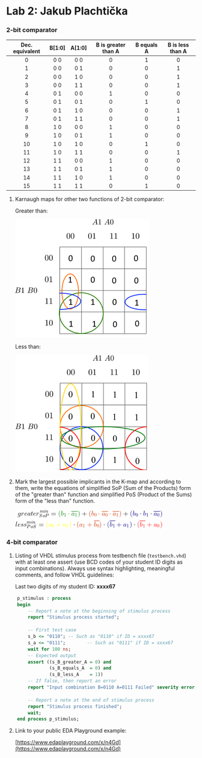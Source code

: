 # Lab 2: Jakub Plachtička

### 2-bit comparator

   | **Dec. equivalent** | **B[1:0]** | **A[1:0]** | **B is greater than A** | **B equals A** | **B is less than A** |
   | :-: | :-: | :-: | :-: | :-: | :-: |
   |  0 | 0 0 | 0 0 | 0 | 1 | 0 |
   |  1 | 0 0 | 0 1 | 0 | 0 | 1 |
   |  2 | 0 0 | 1 0 | 0 | 0 | 1 |
   |  3 | 0 0 | 1 1 | 0 | 0 | 1 |
   |  4 | 0 1 | 0 0 | 1 | 0 | 0 |
   |  5 | 0 1 | 0 1 | 0 | 1 | 0 |
   |  6 | 0 1 | 1 0 | 0 | 0 | 1 |
   |  7 | 0 1 | 1 1 | 0 | 0 | 1 |
   |  8 | 1 0 | 0 0 | 1 | 0 | 0 |
   |  9 | 1 0 | 0 1 | 1 | 0 | 0 |
   | 10 | 1 0 | 1 0 | 0 | 1 | 0 |
   | 11 | 1 0 | 1 1 | 0 | 0 | 1 |
   | 12 | 1 1 | 0 0 | 1 | 0 | 0 | 
   | 13 | 1 1 | 0 1 | 1 | 0 | 0 |
   | 14 | 1 1 | 1 0 | 1 | 0 | 0 |
   | 15 | 1 1 | 1 1 | 0 | 1 | 0 |


1. Karnaugh maps for other two functions of 2-bit comparator:

   Greater than:

   ![K-maps](images/B_greater_A.png)

   Less than:

   ![K-maps](images/B_less_A.png)

2. Mark the largest possible implicants in the K-map and according to them, write the equations of simplified SoP (Sum of the Products) form of the "greater than" function and simplified PoS (Product of the Sums) form of the "less than" function.

   ![Logic functions](images/comparator_min.png)

### 4-bit comparator

1. Listing of VHDL stimulus process from testbench file (`testbench.vhd`) with at least one assert (use BCD codes of your student ID digits as input combinations). Always use syntax highlighting, meaningful comments, and follow VHDL guidelines:

   Last two digits of my student ID: **xxxx67**

```vhdl
    p_stimulus : process
    begin
        -- Report a note at the beginning of stimulus process
        report "Stimulus process started";

        -- First test case
        s_b <= "0110"; -- Such as "0110" if ID = xxxx67
        s_a <= "0111";        -- Such as "0111" if ID = xxxx67
        wait for 100 ns;
        -- Expected output
        assert ((s_B_greater_A = 0) and
                (s_B_equals_A  = 0) and
                (s_B_less_A    = 1))
        -- If false, then report an error
        report "Input combination B=0110 A=0111 Failed" severity error;

        -- Report a note at the end of stimulus process
        report "Stimulus process finished";
        wait;
    end process p_stimulus;
```

2. Link to your public EDA Playground example:

   [https://www.edaplayground.com/x/n4Gd](https://www.edaplayground.com/x/n4Gd)